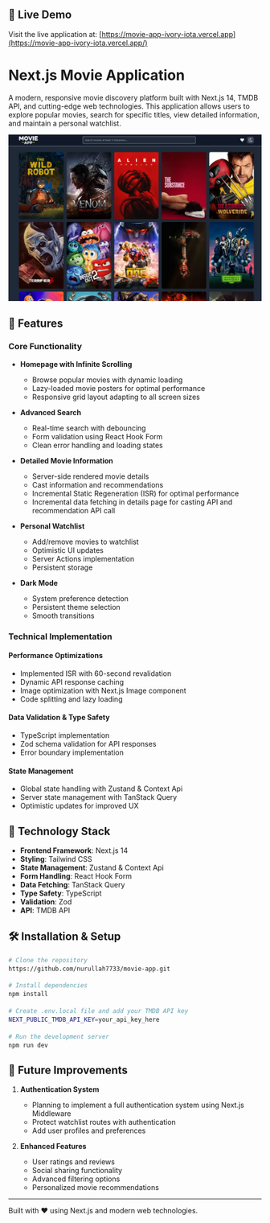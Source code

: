 ## 🔗 Live Demo

Visit the live application at: [https://movie-app-ivory-iota.vercel.app](https://movie-app-ivory-iota.vercel.app/)

# Next.js Movie Application

A modern, responsive movie discovery platform built with Next.js 14, TMDB API, and cutting-edge web technologies. This application allows users to explore popular movies, search for specific titles, view detailed information, and maintain a personal watchlist.

![Movie App Screenshot](Movie-App.png)

## 🌟 Features

### Core Functionality
- **Homepage with Infinite Scrolling**
  - Browse popular movies with dynamic loading
  - Lazy-loaded movie posters for optimal performance
  - Responsive grid layout adapting to all screen sizes

- **Advanced Search**
  - Real-time search with debouncing
  - Form validation using React Hook Form
  - Clean error handling and loading states

- **Detailed Movie Information**
  - Server-side rendered movie details
  - Cast information and recommendations
  - Incremental Static Regeneration (ISR) for optimal performance
  - Incremental data fetching in details page for casting API and recommendation API call

- **Personal Watchlist**
  - Add/remove movies to watchlist
  - Optimistic UI updates
  - Server Actions implementation
  - Persistent storage

- **Dark Mode**
  - System preference detection
  - Persistent theme selection
  - Smooth transitions

### Technical Implementation

#### Performance Optimizations
- Implemented ISR with 60-second revalidation
- Dynamic API response caching
- Image optimization with Next.js Image component
- Code splitting and lazy loading

#### Data Validation & Type Safety
- TypeScript implementation
- Zod schema validation for API responses
- Error boundary implementation

#### State Management
- Global state handling with Zustand & Context Api
- Server state management with TanStack Query
- Optimistic updates for improved UX

## 🚀 Technology Stack

- **Frontend Framework**: Next.js 14
- **Styling**: Tailwind CSS
- **State Management**: Zustand & Context Api
- **Form Handling**: React Hook Form
- **Data Fetching**: TanStack Query
- **Type Safety**: TypeScript
- **Validation**: Zod
- **API**: TMDB API

## 🛠️ Installation & Setup

```bash
# Clone the repository
https://github.com/nurullah7733/movie-app.git

# Install dependencies
npm install

# Create .env.local file and add your TMDB API key
NEXT_PUBLIC_TMDB_API_KEY=your_api_key_here

# Run the development server
npm run dev
```

## 📝 Future Improvements

1. **Authentication System**
   - Planning to implement a full authentication system using Next.js Middleware
   - Protect watchlist routes with authentication
   - Add user profiles and preferences

2. **Enhanced Features**
   - User ratings and reviews
   - Social sharing functionality
   - Advanced filtering options
   - Personalized movie recommendations

---

Built with ❤️ using Next.js and modern web technologies.
